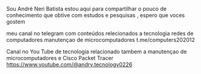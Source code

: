 Sou André Neri Batista estou aqui para compartilhar o pouco de conhecimento que obtive com estudos e pesquisas , espero que voces gostem

meu canal no telegram com conteúdos relecionados a tecnologia redes de computadores manutençao de microcomputadores
t.me/computers202012

Canal no You Tube de tecnologia relacionado tambem a manutençao de microcomputadores e Cisco Packet Tracer
https://www.youtube.com/@andry.tecnology0226
